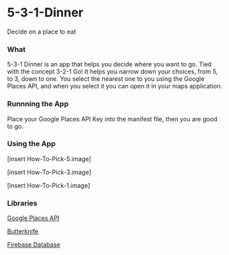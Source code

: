 # 5-3-1-Dinner
Decide on a place to eat

### What

5-3-1 Dinner is an app that helps you decide where you want to go.  Tied with the concept 3-2-1 Go! 
It helps you narrow down your choices, from 5, to 3, down to one.  You select the nearest one to you using the
Google Places API, and when you select it you can open it in your maps application.

### Runnning the App

Place your Google Places API Key into the manifest file, then you are good to go.

### Using the App

[insert How-To-Pick-5.image]

[insert How-To-Pick-3.image]

[insert How-To-Pick-1.image]

### Libraries

[Google Places API](https://developers.google.com/places/ "Google Places API")

[Butterknife](http://jakewharton.github.io/butterknife/ "Butterknife")

[Firebase Database](https://firebase.google.com/docs/database/ "Firebase Database")


